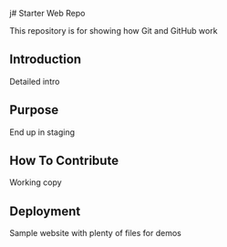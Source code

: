 j# Starter Web Repo

This repository is for showing how Git and GitHub work

## Introduction

Detailed intro

## Purpose

End up in staging

## How To Contribute

Working copy

## Deployment

Sample website with plenty of files for demos